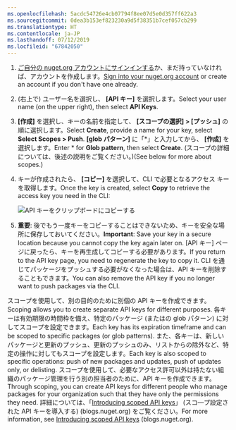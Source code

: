```yaml
---
ms.openlocfilehash: 5acdc54726e4cb07794f8ee07d5e0d357ff622a3
ms.sourcegitcommit: 0dea3b153ef823230a9d5f38351b7cef057cb299
ms.translationtype: HT
ms.contentlocale: ja-JP
ms.lasthandoff: 07/12/2019
ms.locfileid: "67842050"
---
```

1. <span data-ttu-id="65d18-101">[ご自分の nuget.org アカウントにサインインする](https://www.nuget.org/users/account/LogOn?returnUrl=%2F)か、まだ持っていなければ、アカウントを作成します。</span><span class="sxs-lookup"><span data-stu-id="65d18-101">[Sign into your nuget.org account](https://www.nuget.org/users/account/LogOn?returnUrl=%2F) or create an account if you don't have one already.</span></span>

1. <span data-ttu-id="65d18-102">(右上で) ユーザー名を選択し、 **[API キー]** を選択します。</span><span class="sxs-lookup"><span data-stu-id="65d18-102">Select your user name (on the upper right), then select **API Keys**.</span></span>

1. <span data-ttu-id="65d18-103">**[作成]** を選択し、キーの名前を指定して、 **[スコープの選択] > [プッシュ]** の順に選択します。</span><span class="sxs-lookup"><span data-stu-id="65d18-103">Select **Create**, provide a name for your key, select **Select Scopes > Push**.</span></span> <span data-ttu-id="65d18-104">**[glob パターン]** に「\*」と入力してから、 **[作成]** を選択します。</span><span class="sxs-lookup"><span data-stu-id="65d18-104">Enter \* for **Glob pattern**, then select **Create**.</span></span> <span data-ttu-id="65d18-105">(スコープの詳細については、後述の説明をご覧ください。)</span><span class="sxs-lookup"><span data-stu-id="65d18-105">(See below for more about scopes.)</span></span>

1. <span data-ttu-id="65d18-106">キーが作成されたら、 **[コピー]** を選択して、CLI で必要となるアクセス キーを取得します。</span><span class="sxs-lookup"><span data-stu-id="65d18-106">Once the key is created, select **Copy** to retrieve the access key you need in the CLI:</span></span>

    ![API キーをクリップボードにコピーする](../media/QS_Create-02-APIKey.png)

1. <span data-ttu-id="65d18-108">**重要**: 後でもう一度キーをコピーすることはできないため、キーを安全な場所に保存しておいてください。</span><span class="sxs-lookup"><span data-stu-id="65d18-108">**Important**: Save your key in a secure location because you cannot copy the key again later on.</span></span> <span data-ttu-id="65d18-109">[API キー] ページに戻ったら、キーを再生成してコピーする必要があります。</span><span class="sxs-lookup"><span data-stu-id="65d18-109">If you return to the API key page, you need to regenerate the key to copy it.</span></span> <span data-ttu-id="65d18-110">CLI を通じてパッケージをプッシュする必要がなくなった場合は、API キーを削除することもできます。</span><span class="sxs-lookup"><span data-stu-id="65d18-110">You can also remove the API key if you no longer want to push packages via the CLI.</span></span>

<span data-ttu-id="65d18-111">スコープを使用して、別の目的のために別個の API キーを作成できます。</span><span class="sxs-lookup"><span data-stu-id="65d18-111">Scoping allows you to create separate API keys for different purposes.</span></span> <span data-ttu-id="65d18-112">各キーは有効期限の時間枠を備え、特定のパッケージ (またはの glob パターン) に対してスコープを設定できます。</span><span class="sxs-lookup"><span data-stu-id="65d18-112">Each key has its expiration timeframe and can be scoped to specific packages (or glob patterns).</span></span> <span data-ttu-id="65d18-113">また、各キーは、新しいパッケージと更新のプッシュ、更新のプッシュのみ、リストからの除外など、特定の操作に対してもスコープを設定します。</span><span class="sxs-lookup"><span data-stu-id="65d18-113">Each key is also scoped to specific operations: push of new packages and updates, push of updates only, or delisting.</span></span> <span data-ttu-id="65d18-114">スコープを使用して、必要なアクセス許可以外は持たない組織のパッケージ管理を行う別の担当者のために、API キーを作成できます。</span><span class="sxs-lookup"><span data-stu-id="65d18-114">Through scoping, you can create API keys for different people who manage packages for your organization such that they have only the permissions they need.</span></span> <span data-ttu-id="65d18-115">詳細については、「[Introducing scoped API keys](https://blog.nuget.org/20170202/introducing-scoped-api-keys.html)」 (スコ―プ設定された API キーを導入する) (blogs.nuget.org) をご覧ください。</span><span class="sxs-lookup"><span data-stu-id="65d18-115">For more information, see [Introducing scoped API keys](https://blog.nuget.org/20170202/introducing-scoped-api-keys.html) (blogs.nuget.org).</span></span>